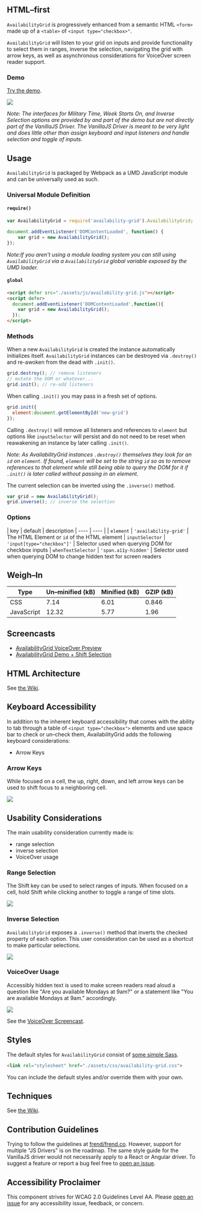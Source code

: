 ## HTML&ndash;first
`AvailabilityGrid` is progressively enhanced from a semantic HTML `<form>` made up of a `<table>` of&nbsp;`<input type="checkbox>"`.

`AvailabilityGrid` will listen to your grid on inputs and provide functionality to select them in ranges, inverse the selection, navigating the grid with arrow keys, as well as asynchronous considerations for VoiceOver screen reader support.

### Demo
[Try the demo](http://jpdevries.github.io/availability-grid/).

![](http://j4p.us/093I2y0R322A/hero.gif)

_Note: The interfaces for Military Time, Week Starts On, and Inverse Selection options are provided by and part of the demo but are not directly part of the VanillaJS Driver. The VanillaJS Driver is meant to be very light and does little other than assign keyboard and input listeners and handle selection and toggle of inputs._

## Usage
`AvailabilityGrid` is packaged by Webpack as a UMD JavaScript module and can be universally used as such.

### Universal Module Definition
#### `require()`
```js
var AvailabilityGrid = require('availability-grid').AvailabilityGrid;

document.addEventListener('DOMContentLoaded', function() {
    var grid = new AvailabilityGrid();
});

```

_Note:If you aren't using a module loading system you can still using `AvailabilityGrid` via a `AvailabilityGrid` global variable exposed by the UMD loader._

#### `global`
```html
<script defer src="./assets/js/availability-grid.js"></script>
<script defer>
  document.addEventListener('DOMContentLoaded',function(){
    var grid = new AvailabilityGrid();
  });
</script>
```

### Methods
When a new `AvailabilityGrid` is created the instance automatically initializes itself. `AvailabilityGrid` instances can be destroyed via `.destroy()` and re-awoken from the dead with&nbsp;`.init()`.

```js
grid.destroy(); // remove listeners
// mutate the DOM or whatever...
grid.init(); // re-add listeners
```

When calling `.init()` you may pass in a fresh set of options.

```js
grid.init({
  element:document.getElementById('new-grid')
});
```

Calling `.destroy()` will remove all listeners and references to `element` but options like `inputSelector` will persist and do not need to be reset when reawakening an instance by later calling&nbsp;`.init()`.

_Note: As AvailabilityGrid instances `.destroy()` themselves they look for an `id` on `element`. If found, `element` will be set to the string `id` so as to remove references to that element while still being able to query the DOM for it if `.init()` is later called without passing in an&nbsp;element._

The current selection can be inverted using the `.inverse()`&nbsp;method.

```js
var grid = new AvailabilityGrid();
grid.inverse(); // inverse the selection
```

### Options
| key | default | description
| ---- | ---- |
| `element` | `'availability-grid'` | The HTML Element or `id` of the HTML element
| `inputSelector` | `'input[type="checkbox"]'` | Selector used when querying DOM for checkbox inputs
| `whenTextSelector` | `'span.a11y-hidden'` | Selector used when querying DOM to change hidden text for screen readers

## Weigh&ndash;In
| Type           | Un&ndash;minified (kB) | Minified (kB) | GZIP (kB)
| ------------- | ------------- | --- | --- |
| CSS  | 7.14  | 6.01  | 0.846  |
| JavaScript  | 12.32  | 5.77  | 1.96  |

## Screencasts

 - [AvailabilityGrid VoiceOver Preview](https://vimeo.com/170844798)
 - [AvailabilityGrid Demo + Shift Selection](https://vimeo.com/170857351)

## HTML Architecture
See [the Wiki](https://github.com/jpdevries/availability-grid/wiki/HTML-Architecture).

## Keyboard Accessibility
In addition to the inherent keyboard accessibility that comes with the ability to tab through a table of `<input type="checkbox">` elements and use space bar to check or un&ndash;check them, AvailabilityGrid adds the following keyboard&nbsp;considerations:
- Arrow Keys

### Arrow Keys
While focused on a cell, the up, right, down, and left arrow keys can be used to shift focus to a neighboring&nbsp;cell.

![](http://j4p.us/3N3M38273H1F/arrow-key.gif)

## Usability Considerations
The main usability consideration currently made&nbsp;is:

- range selection
- inverse selection
- VoiceOver usage

### Range Selection
The Shift key can be used to select ranges of inputs. When focused on a cell, hold Shift while clicking another to toggle a range of time&nbsp;slots.

![](http://j4p.us/3h0f071i2F04/shift-selection.gif)

### Inverse Selection
`AvailabilityGrid` exposes a `.inverse()` method that inverts the checked property of each option. This user consideration can be used as a shortcut to make particular selections.

![](http://j4p.us/0i3l3S3F3I1B/inverse-selection.gif)

### VoiceOver Usage
Accessibly hidden text is used to make screen readers read aloud a question like "Are you available Mondays at 9am?" or a statement like "You are available Mondays at 9am."&nbsp;accordingly.

![](http://j4p.us/0N2J0K0S1202/Screen%20Shot%202016-06-15%20at%204.14.30%20PM.png)

See the [VoiceOver Screencast](https://vimeo.com/170844798).

## Styles
The default styles for `AvailabilityGrid` consist of [some simple&nbsp;Sass](https://github.com/jpdevries/availability-grid/blob/master/_build/scss/main.scss).

```html
<link rel="stylesheet" href="./assets/css/availability-grid.css">
```

You can include the default styles and/or override them with your&nbsp;own.

## Techniques
See [the Wiki](https://github.com/jpdevries/availability-grid/wiki/Techniques).

## Contribution Guidelines
Trying to follow the guidelines at [frend/frend.co](https://github.com/frend/frend.co#javascript). However, support for multiple "JS Drivers" is on the roadmap. The same style guide for the VanillaJS driver would not necessarily apply to a React or Angular driver. To suggest a feature or report a bug feel free to [open an&nbsp;issue](https://github.com/jpdevries/availability-grid/issues/new).

## Accessibility Proclaimer
This component strives for WCAG 2.0 Guidelines Level AA. Please [open an issue](https://github.com/jpdevries/availability-grid/issues/new) for any accessibility issue, feedback, or&nbsp;concern.
